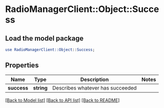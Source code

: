 # RadioManagerClient::Object::Success

## Load the model package
```perl
use RadioManagerClient::Object::Success;
```

## Properties
Name | Type | Description | Notes
------------ | ------------- | ------------- | -------------
**success** | **string** | Describes whatever has succeeded | 

[[Back to Model list]](../README.md#documentation-for-models) [[Back to API list]](../README.md#documentation-for-api-endpoints) [[Back to README]](../README.md)


